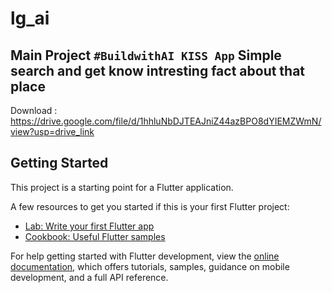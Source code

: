 # lg_ai
## Main Project `#BuildwithAI KISS App` Simple search and get know intresting fact about that place 
 Download : https://drive.google.com/file/d/1hhluNbDJTEAJniZ44azBPO8dYIEMZWmN/view?usp=drive_link
## Getting Started

This project is a starting point for a Flutter application.

A few resources to get you started if this is your first Flutter project:

- [Lab: Write your first Flutter app](https://docs.flutter.dev/get-started/codelab)
- [Cookbook: Useful Flutter samples](https://docs.flutter.dev/cookbook)

For help getting started with Flutter development, view the
[online documentation](https://docs.flutter.dev/), which offers tutorials,
samples, guidance on mobile development, and a full API reference.
